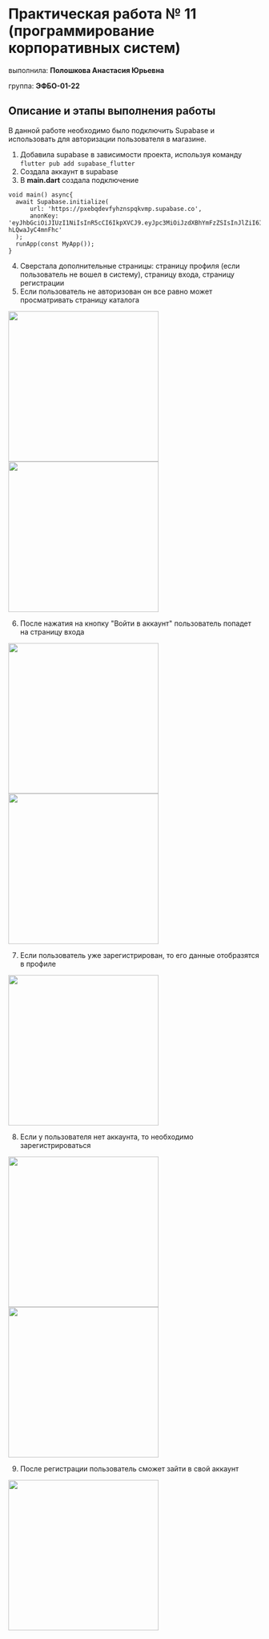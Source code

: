 # Практическая работа № 11 (программирование корпоративных систем)

выполнила: **Полошкова Анастасия Юрьевна**

группа: **ЭФБО-01-22**

## Описание и этапы выполнения работы

В данной работе необходимо было подключить Supabase и использовать для авторизации пользователя в магазине.

1) Добавила supabase в зависимости проекта, используя команду ```flutter pub add supabase_flutter```
2) Создала аккаунт в supabase
3) В **main.dart** создала подключение

```
void main() async{
  await Supabase.initialize(
      url: 'https://pxebqdevfyhznspqkvmp.supabase.co',
      anonKey: 'eyJhbGciOiJIUzI1NiIsInR5cCI6IkpXVCJ9.eyJpc3MiOiJzdXBhYmFzZSIsInJlZiI6InB4ZWJxZGV2Znloem5zcHFrdm1wIiwicm9sZSI6ImFub24iLCJpYXQiOjE3MzEzOTQzMDksImV4cCI6MjA0Njk3MDMwOX0.H_3nRXcVbsVnKJDv7wAnFto_dDxN-hLQwaJyC4mnFhc'
  );
  runApp(const MyApp());
}
```

4) Сверстала дополнительные страницы: страницу профиля (если пользователь не вошел в систему), страницу входа, страницу регистрации
5) Если пользователь не авторизован он все равно может просматривать страницу каталога

<img src='https://github.com/user-attachments/assets/74138c0b-3edb-4e17-b3fd-e93b23ab4a45' width = 300 />

<img src='https://github.com/user-attachments/assets/368dccc4-cfaa-45e2-8fa2-2f2606fb467d' width = 300 />

6) После нажатия на кнопку "Войти в аккаунт" пользователь попадет на страницу входа

<img src='https://github.com/user-attachments/assets/27790fe4-dac7-43d5-8d5c-3a6385babaf4' width = 300 />

<img src='https://github.com/user-attachments/assets/14ca2eb1-922e-4756-b14c-92be8d23e372' width = 300 />

7) Если пользователь уже зарегистрирован, то его данные отобразятся в профиле

<img src='https://github.com/user-attachments/assets/540e5dac-6e0a-404d-bc27-abd6c8cdba86' width = 300 />

8) Если у пользователя нет аккаунта, то необходимо зарегистрироваться

<img src='https://github.com/user-attachments/assets/b0941e88-f8ad-498d-982c-dafc29311cd9' width = 300 />

<img src='https://github.com/user-attachments/assets/a5e8af90-46e6-409c-8fb1-431d71416084' width = 300 />

9) После регистрации пользователь сможет зайти в свой аккаунт

<img src='https://github.com/user-attachments/assets/08143dba-3d74-41ad-9883-05e2efc50361' width = 300 />

